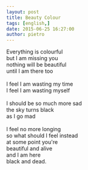 ```yaml
---
layout: post
title: Beauty Colour
tags: [english,]
date: 2015-06-25 16:27:00
author: pietro
---
```

Everything is colourful<br/>but I am missing you<br/>nothing will be beautiful<br/>until I am there too<br/><br/>I feel I am wasting my time<br/>I feel I am wasting myself<br/><br/>I should be so much more sad<br/>the sky turns black<br/>as I go mad<br/><br/>I feel no more longing<br/>so what should I feel instead<br/>at some point you're<br/>beautiful and alive<br/>and I am here<br/>black and dead.
